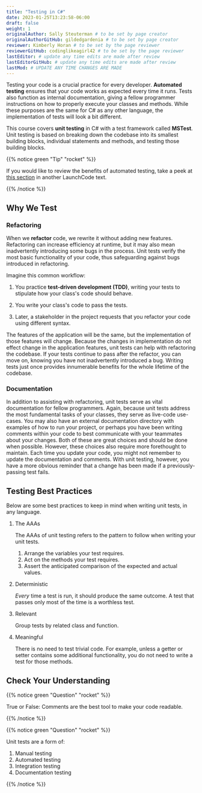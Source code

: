 ```yaml
---
title: "Testing in C#"
date: 2023-01-25T13:23:58-06:00
draft: false
weight: 1
originalAuthor: Sally Steuterman # to be set by page creator
originalAuthorGitHub: gildedgardenia # to be set by page creator
reviewer: Kimberly Horan # to be set by the page reviewer
reviewerGitHub: codinglikeagirl42 # to be set by the page reviewer
lastEditor: # update any time edits are made after review
lastEditorGitHub: # update any time edits are made after review
lastMod: # UPDATE ANY TIME CHANGES ARE MADE
---
```


Testing your code is a crucial practice for every developer. 
**Automated testing** ensures that your code works as expected every 
time it runs. Tests also function as internal documentation, giving a 
fellow programmer instructions on how to properly execute your classes 
and methods. While these purposes are the same for C# as any other language, 
the implementation of tests will look a bit different.

This course covers **unit testing** in C# with a test framework called
**MSTest**. Unit testing is based on breaking down the codebase into its 
smallest building blocks, individual statements and methods, and testing 
those building blocks.

{{% notice green "Tip" "rocket" %}}

   If you would like to review the benefits of automated testing, take a peek
   at
   [this section](https://education.launchcode.org/intro-to-web-dev-curriculum/unit-testing/reading/why-test/index.html)
   in another LaunchCode text.

{{% /notice %}}

## Why We Test

### Refactoring

When we **refactor** code, we rewrite it without adding new features. Refactoring can 
increase efficiency at runtime, but it may also mean inadvertently introducing some bugs in the process.
Unit tests verify the most basic functionality of your code, thus safeguarding against 
bugs introduced in refactoring. 

Imagine this common workflow: 

1. You practice **test-driven development (TDD)**, writing your tests to stipulate 
   how your class's code should behave.

1. You write your class's code to pass the tests. 

1. Later, a stakeholder in the project requests that you refactor your code using 
   different syntax.

The features of the application will be the same, but the implementation of those features will change.
Because the changes in implementation do not effect change in the application features, unit tests can 
help with refactoring the codebase. If your tests continue
to pass after the refactor, you can move on, knowing you have not 
inadvertently introduced a bug. Writing tests just once provides innumerable 
benefits for the whole lifetime of the codebase.

### Documentation

In addition to assisting with refactoring, unit tests serve as vital documentation 
for fellow programmers. Again, because unit tests address the most fundamental tasks of your classes,
they serve as live-code use-cases. You may also have an 
external documentation directory with examples of how to run your
project, or perhaps you have been writing comments within your code
to best communicate with your teammates about your changes. Both of
these are great choices and should be done when possible. However, these choices 
also require more forethought to maintain. Each time you update
your code, you might not remember to update the documentation and 
comments. With unit testing, however, you have a more obvious reminder
that a change has been made if a previously-passing test fails.

## Testing Best Practices

Below are some best practices to keep in mind when writing unit tests, in any language.

1. The AAAs

   The AAAs of unit testing refers to the pattern to follow when 
   writing your unit tests. 

   1. Arrange the variables your test requires.
   1. Act on the methods your test requires.
   1. Assert the anticipated comparison of the expected and actual values.

1. Deterministic

   *Every* time a test is run, it should produce the same outcome. 
   A test that passes only most of the time is a worthless test.

1. Relevant

   Group tests by related class and function.

1. Meaningful

   There is no need to test trivial code. For example, unless a getter or setter contains some 
   additional functionality, you do not need to write a test for those methods. 

## Check Your Understanding

{{% notice green "Question" "rocket" %}}

   True or False: Comments are the best tool to make your code readable.

{{% /notice %}}

<!-- False, comments are helpful but can be used in tandem with other forms of documentation, including unit tests. -->

{{% notice green "Question" "rocket" %}}

   Unit tests are a form of:

   1. Manual testing
   1. Automated testing
   1. Integration testing
   1. Documentation testing

{{% /notice %}}

<!-- Automated testing -->